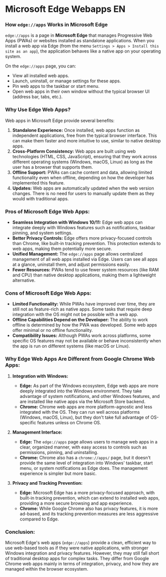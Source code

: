 # Microsoft Edge Webapps EN

### How `edge://apps` Works in Microsoft Edge

`edge://apps` is a page in **Microsoft Edge** that manages Progressive Web Apps (PWAs) or websites installed as standalone applications. When you install a web app via Edge (from the menu `Settings > Apps > Install this site as an app`), the application behaves like a native app on your operating system.

On the `edge://apps` page, you can:
- View all installed web apps.
- Launch, uninstall, or manage settings for these apps.
- Pin web apps to the taskbar or start menu.
- Open web apps in their own window without the typical browser UI (address bar, tabs, etc.).

### Why Use Edge Web Apps?

Web apps in Microsoft Edge provide several benefits:
1. **Standalone Experience:** Once installed, web apps function as independent applications, free from the typical browser interface. This can make them faster and more intuitive to use, similar to native desktop apps.
2. **Cross-Platform Consistency:** Web apps are built using web technologies (HTML, CSS, JavaScript), ensuring that they work across different operating systems (Windows, macOS, Linux) as long as the user has a browser that supports them.
3. **Offline Support:** PWAs can cache content and data, allowing limited functionality even when offline, depending on how the developer has implemented this feature.
4. **Updates:** Web apps are automatically updated when the web version changes. There is no need for users to manually update them as they would with traditional apps.

### Pros of Microsoft Edge Web Apps:

- **Seamless Integration with Windows 10/11:** Edge web apps can integrate deeply with Windows features such as notifications, taskbar pinning, and system settings.
- **Better Privacy Controls:** Edge offers more privacy-focused controls than Chrome, like built-in tracking prevention. This protection extends to web apps, making them potentially more secure.
- **Unified Management:** The `edge://apps` page allows centralized management of all web apps installed via Edge. Users can see all apps at a glance, uninstall them, and adjust permissions easily.
- **Fewer Resources:** PWAs tend to use fewer system resources (like RAM and CPU) than native desktop applications, making them a lightweight alternative.

### Cons of Microsoft Edge Web Apps:

- **Limited Functionality:** While PWAs have improved over time, they are still not as feature-rich as native apps. Some tasks that require deep integration with the OS might not be possible with a web app.
- **Offline Capabilities Depend on the Developer:** The ability to work offline is determined by how the PWA was developed. Some web apps offer minimal or no offline functionality.
- **Compatibility Issues:** Although PWAs work across platforms, some specific OS features may not be available or behave inconsistently when the app is run on different systems (like macOS or Linux).

### Why Edge Web Apps Are Different from Google Chrome Web Apps:

1. **Integration with Windows:**
   - **Edge:** As part of the Windows ecosystem, Edge web apps are more deeply integrated into the Windows environment. They take advantage of system notifications, and other Windows features, and are installed like native apps via the Microsoft Store backend.
   - **Chrome:** Chrome web apps are more platform-agnostic and less integrated with the OS. They can run well across platforms (Windows, macOS, Linux), but they don't take full advantage of OS-specific features unless on Chrome OS.

2. **Management Interface:**
   - **Edge:** The `edge://apps` page allows users to manage web apps in a clear, organized manner, with easy access to controls such as permissions, pinning, and uninstalling.
   - **Chrome:** Chrome also has a `chrome://apps/` page, but it doesn't provide the same level of integration into Windows' taskbar, start menu, or system notifications as Edge does. The management experience is simpler but more basic.

3. **Privacy and Tracking Prevention:**
   - **Edge:** Microsoft Edge has a more privacy-focused approach, with built-in tracking prevention, which can extend to installed web apps, providing a more secure browsing and app experience.
   - **Chrome:** While Google Chrome also has privacy features, it is more ad-based, and its tracking prevention measures are less aggressive compared to Edge.

### Conclusion:
Microsoft Edge's web apps (`edge://apps`) provide a clean, efficient way to use web-based tools as if they were native applications, with stronger Windows integration and privacy features. However, they may still fall short of traditional desktop apps for complex tasks. They differ from Google Chrome web apps mainly in terms of integration, privacy, and how they are managed within the browser ecosystem.
